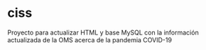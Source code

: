 # ciss
Proyecto para actualizar HTML y base MySQL con la información actualizada de la OMS acerca de la pandemia COVID-19
